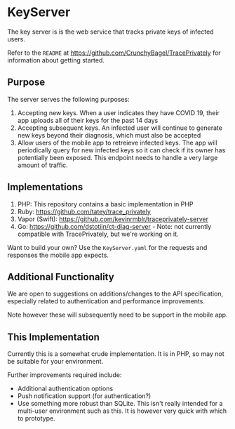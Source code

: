 # KeyServer

The key server is is the web service that tracks private keys of infected users.

Refer to the `README` at https://github.com/CrunchyBagel/TracePrivately for information about getting started.

## Purpose

The server serves the following purposes:

1. Accepting new keys. When a user indicates they have COVID 19, their app uploads all of their keys for the past 14 days
2. Accepting subsequent keys. An infected user will continue to generate new keys beyond their diagnosis, which must also be accepted
3. Allow users of the mobile app to retreieve infected keys. The app will periodically query for new infected keys so it can check if its owner has potentially been exposed. This endpoint needs to handle a very large amount of traffic.

## Implementations

1. PHP: This repository contains a basic implementation in PHP
2. Ruby: https://github.com/tatey/trace_privately
3. Vapor (Swift): https://github.com/kevinrmblr/traceprivately-server
4. Go: https://github.com/dstotijn/ct-diag-server - Note: not currently compatible with TracePrivately, but we're working on it.

Want to build your own? Use the `KeyServer.yaml` for the requests and responses the mobile app expects.

## Additional Functionality

We are open to suggestions on additions/changes to the API specification, especially related to authentication and performance improvements.

Note however these will subsequently need to be support in the mobile app.

## This Implementation

Currently this is a somewhat crude implementation. It is in PHP, so may not be suitable for your environment.

Further improvements required include:

* Additional authentication options
* Push notification support (for authentication?)
* Use something more robust than SQLite. This isn't really intended for a multi-user environment such as this. It is however very quick with which to prototype.

